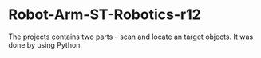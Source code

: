 # Robot-Arm-ST-Robotics-r12
The projects contains two parts - scan and locate an target objects. It was done by using Python.
